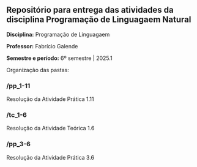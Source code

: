 ## Repositório para entrega das atividades da disciplina Programação de Linguagaem Natural

**Disciplina:** Programação de Linguagaem 

**Professor:** Fabrício Galende

**Semestre e período:** 6º semestre | 2025.1

Organização das pastas:

### /pp_1-11

Resolução da Atividade Prática 1.11

### /tc_1-6

Resolução da Atividade Teórica 1.6

### /pp_3-6

Resolução da Atividade Prática 3.6

